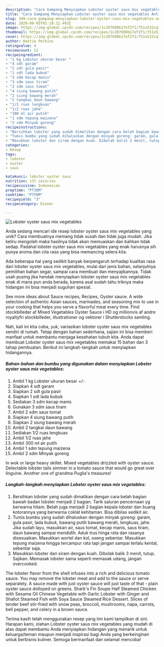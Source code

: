 ```yaml
---
description: "Cara Gampang Menyiapkan Lobster oyster saus mix vegetables Anti Gagal"
title: "Cara Gampang Menyiapkan Lobster oyster saus mix vegetables Anti Gagal"
slug: 349-cara-gampang-menyiapkan-lobster-oyster-saus-mix-vegetables-anti-gagal
date: 2020-08-05T02:19:12.493Z
image: https://img-global.cpcdn.com/recipes/1c207690b17ef2f1/751x532cq70/lobster-oyster-saus-mix-vegetables-foto-resep-utama.jpg
thumbnail: https://img-global.cpcdn.com/recipes/1c207690b17ef2f1/751x532cq70/lobster-oyster-saus-mix-vegetables-foto-resep-utama.jpg
cover: https://img-global.cpcdn.com/recipes/1c207690b17ef2f1/751x532cq70/lobster-oyster-saus-mix-vegetables-foto-resep-utama.jpg
author: Hattie Perkins
ratingvalue: 4
reviewcount: 12
recipeingredient:
- "1 kg Lobster ukuran besar "
- "4 sdt garam"
- "2 sdt gula pasir"
- "1 sdt lada bubuk"
- "3 sdm kecap manis"
- "3 sdm saus tiram"
- "2 sdm saus tomat"
- "4 siung bawang putih"
- "2 siung bawang merah"
- "2 tangkai daun bawang"
- "1/2 ruas lengkuas"
- "1/2 ruas jahe"
- "300 ml air putih"
- "1 sdm tepung maizena"
- "2 sdm Minyak goreng"
recipeinstructions:
- "Bersihkan lobster yang sudah dimatikan dengan cara belah bagian bawah badan lobster menjadi 2 bagian. Tarik saluran pencernaan yg berwarna hitam. Belah juga menjadi 2 bagian kepala lobster dan buang kotorannya yang berwarna coklat kehitaman. Bisa dibilas sedikit air."
- "Tumis bumbu yang sudah dihaluskan dengan minyak goreng: garam, gula pasir, lada bubuk, bawang putih bawang merah, lengkuas, jahe. Jika sudah layu, masukkan air, saus tomat, kecap manis, saus tiram, daun bawang sampai mendidih. Aduk trus hinga rata dan rasanya disesuaikan. Masukkan wortel dan kol, oseng sebentar. Masukkan tepung maizena hingga tercampur rata tapi jangan sampai terlalu kental, sebentar saja."
- "Masukkan lobster dan siram dengan kuah. Dibolak balik 3 menit, tutup. Sajikan. Memasak lobster sama seperti memasak udang, jangan overcooked."
categories:
- Resep
tags:
- lobster
- oyster
- saus

katakunci: lobster oyster saus 
nutrition: 137 calories
recipecuisine: Indonesian
preptime: "PT38M"
cooktime: "PT59M"
recipeyield: "3"
recipecategory: Dinner

---
```



![Lobster oyster saus mix vegetables](https://img-global.cpcdn.com/recipes/1c207690b17ef2f1/751x532cq70/lobster-oyster-saus-mix-vegetables-foto-resep-utama.jpg)

Anda sedang mencari ide resep lobster oyster saus mix vegetables yang unik? Cara membuatnya memang tidak susah dan tidak juga mudah. Jika keliru mengolah maka hasilnya tidak akan memuaskan dan bahkan tidak sedap. Padahal lobster oyster saus mix vegetables yang enak harusnya sih punya aroma dan cita rasa yang bisa memancing selera kita.

Ada beberapa hal yang sedikit banyak berpengaruh terhadap kualitas rasa dari lobster oyster saus mix vegetables, mulai dari jenis bahan, selanjutnya pemilihan bahan segar, sampai cara membuat dan menyajikannya. Tidak usah pusing jika hendak menyiapkan lobster oyster saus mix vegetables enak di mana pun anda berada, karena asal sudah tahu triknya maka hidangan ini bisa menjadi suguhan spesial.

See more ideas about Sauce recipes, Recipes, Oyster sauce. A wide selection of authentic Asian sauces, marinades, and seasoning mix to use in your cooking that helps you serve a flavorful meal every time. Find stockbilleder af Mixed Vegetables Oyster Sauce i HD og millionvis af andre royaltyfri stockbilleder, illustrationer og vektorer i Shutterstocks samling.


Nah, kali ini kita coba, yuk, variasikan lobster oyster saus mix vegetables sendiri di rumah. Tetap dengan bahan sederhana, sajian ini bisa memberi manfaat untuk membantu menjaga kesehatan tubuh kita. Anda dapat membuat Lobster oyster saus mix vegetables memakai 15 bahan dan 3 tahap pembuatan. Berikut ini langkah-langkah untuk menyiapkan hidangannya.

<!--inarticleads1-->

##### Bahan-bahan dan bumbu yang digunakan dalam menyiapkan Lobster oyster saus mix vegetables:

1. Ambil 1 kg Lobster ukuran besar +/-
1. Siapkan 4 sdt garam
1. Siapkan 2 sdt gula pasir
1. Siapkan 1 sdt lada bubuk
1. Sediakan 3 sdm kecap manis
1. Gunakan 3 sdm saus tiram
1. Ambil 2 sdm saus tomat
1. Siapkan 4 siung bawang putih
1. Siapkan 2 siung bawang merah
1. Ambil 2 tangkai daun bawang
1. Sediakan 1/2 ruas lengkuas
1. Ambil 1/2 ruas jahe
1. Ambil 300 ml air putih
1. Ambil 1 sdm tepung maizena
1. Ambil 2 sdm Minyak goreng


In wok or large heavy skillet. Mixed vegetables drizzled with oyster sauce. Delectable lobster tails simmer in a tomato sauce that would go great over linguine. Another one of grandma Puglia&#39;s treasures! 

<!--inarticleads2-->

##### Langkah-langkah menyiapkan Lobster oyster saus mix vegetables:

1. Bersihkan lobster yang sudah dimatikan dengan cara belah bagian bawah badan lobster menjadi 2 bagian. Tarik saluran pencernaan yg berwarna hitam. Belah juga menjadi 2 bagian kepala lobster dan buang kotorannya yang berwarna coklat kehitaman. Bisa dibilas sedikit air.
1. Tumis bumbu yang sudah dihaluskan dengan minyak goreng: garam, gula pasir, lada bubuk, bawang putih bawang merah, lengkuas, jahe. Jika sudah layu, masukkan air, saus tomat, kecap manis, saus tiram, daun bawang sampai mendidih. Aduk trus hinga rata dan rasanya disesuaikan. Masukkan wortel dan kol, oseng sebentar. Masukkan tepung maizena hingga tercampur rata tapi jangan sampai terlalu kental, sebentar saja.
1. Masukkan lobster dan siram dengan kuah. Dibolak balik 3 menit, tutup. Sajikan. Memasak lobster sama seperti memasak udang, jangan overcooked.


The lobster flavor from the shell infuses into a rich and delicious tomato sauce. You may remove the lobster meat and add to the sauce or serve separately. A sauce made with just oyster sauce will just taste of that - plain oyster sauce dolloped on greens. Shark&#39;s Fin Soupe Half Steamed Chicken with Sesame Oil Chinese Vegetable with Garlic Lobster with Ginger and Shallot Steamed Fish with Soya Sauce Steamed Rice Dessert. Slices of tender beef stir-fried with snow peas, broccoli, mushrooms, napa, carrots, bell pepper, and celery in a brown sauce. 

Terima kasih telah menggunakan resep yang tim kami tampilkan di sini. Harapan kami, olahan Lobster oyster saus mix vegetables yang mudah di atas dapat membantu Anda menyiapkan hidangan yang menarik untuk keluarga/teman maupun menjadi inspirasi bagi Anda yang berkeinginan untuk berbisnis kuliner. Semoga bermanfaat dan selamat mencoba!
